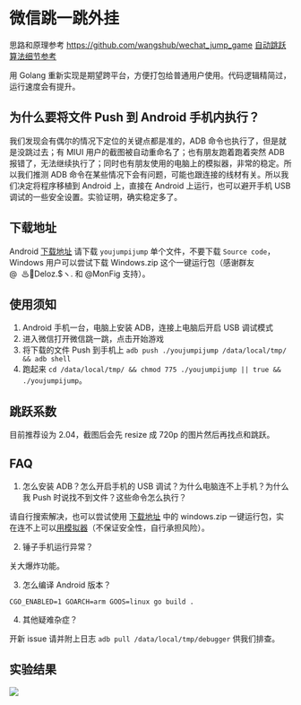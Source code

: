 # 微信跳一跳外挂

思路和原理参考 https://github.com/wangshub/wechat_jump_game [自动跳跃算法细节参考](https://github.com/faceair/wechat_jump_game/blob/master/wechat_jump.py#L50)

用 Golang 重新实现是期望跨平台，方便打包给普通用户使用。代码逻辑精简过，运行速度会有提升。

## 为什么要将文件 Push 到 Android 手机内执行？

我们发现会有偶尔的情况下定位的关键点都是准的，ADB 命令也执行了，但是就是没跳过去；有 MIUI 用户的截图被自动重命名了；也有朋友跑着跑着突然 ADB 报错了，无法继续执行了；同时也有朋友使用的电脑上的模拟器，非常的稳定。所以我们推测 ADB 命令在某些情况下会有问题，可能也跟连接的线材有关。所以我们决定将程序移植到 Android 上，直接在 Android 上运行，也可以避开手机 USB 调试的一些安全设置。实验证明，确实稳定多了。

## 下载地址

Android [下载地址](https://github.com/faceair/youjumpijump/releases/latest)
请下载 `youjumpijump` 单个文件，不要下载 `Source code`，Windows 用户可以尝试下载 Windows.zip 这个一键运行包（感谢群友 @  ♨﻿﻿Deloz.$ヽ. 和 @MonFig 支持）。

## 使用须知

1. Android 手机一台，电脑上安装 ADB，连接上电脑后开启 USB 调试模式
2. 进入微信打开微信跳一跳，点击开始游戏
3. 将下载的文件 Push 到手机上 `adb push ./youjumpijump /data/local/tmp/ && adb shell`
4. 跑起来 `cd /data/local/tmp/ && chmod 775 ./youjumpijump || true && ./youjumpijump`。

## 跳跃系数

目前推荐设为 2.04，截图后会先 resize 成 720p 的图片然后再找点和跳跃。

## FAQ

1. 怎么安装 ADB？怎么开启手机的 USB 调试？为什么电脑连不上手机？为什么我 Push 时说找不到文件？这些命令怎么执行？

请自行搜索解决，也可以尝试使用 [下载地址](https://github.com/faceair/youjumpijump/releases/latest) 中的 windows.zip 一键运行包，实在连不上可以[用模拟器](https://github.com/wangshub/wechat_jump_game/tree/master/%E6%96%B0%E6%89%8B%E5%B0%8F%E7%99%BD%E8%AF%B7%E4%BD%BF%E7%94%A8%E8%BF%99%E4%B8%AA%E4%BB%A3%E7%A0%81%20%20%E4%B8%8D%E9%9C%80%E8%A6%81%E4%BD%BF%E7%94%A8%E7%9C%9F%E6%9C%BA%E7%9A%84%E4%B8%93%E7%94%A8%E4%BB%A3%E7%A0%81)（不保证安全性，自行承担风险）。

2. 锤子手机运行异常？

关大爆炸功能。

3. 怎么编译 Android 版本？

`CGO_ENABLED=1 GOARCH=arm GOOS=linux go build .`

4. 其他疑难杂症？

开新 issue 请并附上日志 `adb pull /data/local/tmp/debugger` 供我们排查。

## 实验结果

![](http://ww3.sinaimg.cn/large/0060lm7Tly1fmy1dpozipj30k00zkq46.jpg)
